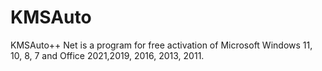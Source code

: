 # KMSAuto
KMSAuto++ Net is a program for free activation of Microsoft Windows 11, 10, 8, 7 and Office 2021,2019, 2016, 2013, 2011.
